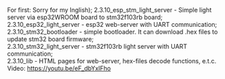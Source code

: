 For first: Sorry for my Inglish);
2.3.10_esp_stm_light_server - Simple light server via esp32WROOM board to stm32f103rb board;
2.3.10_esp32_light_server - esp32 web-server with UART communication;   
2.3.10_stm32_bootloader - simple bootloader. It can download .hex files to update stm32 board firmware;   
2.3.10_stm32_light_server - stm32f103rb light server with UART communication;   
2.3.10_lib - HTML pages for web-server, hex-files decode functions, e.t.c.
Video: https://youtu.be/eF_dbYxIFho
